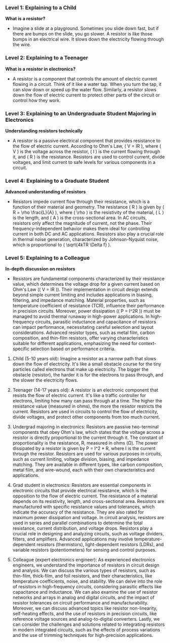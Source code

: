 ### Level 1: Explaining to a Child

**What is a resistor?**
- Imagine a slide at a playground. Sometimes you slide down fast, but if there are bumps on the slide, you go slower. A resistor is like those bumps in an electrical wire. It slows down the electricity flowing through the wire.

### Level 2: Explaining to a Teenager

**What is a resistor in electronics?**
- A resistor is a component that controls the amount of electric current flowing in a circuit. Think of it like a water tap. When you turn the tap, it can slow down or speed up the water flow. Similarly, a resistor slows down the flow of electric current to protect other parts of the circuit or control how they work.

### Level 3: Explaining to an Undergraduate Student Majoring in Electronics

**Understanding resistors technically**
- A resistor is a passive electrical component that provides resistance to the flow of electric current. According to Ohm's Law, \( V = IR \), where \( V \) is the voltage across the resistor, \( I \) is the current flowing through it, and \( R \) is the resistance. Resistors are used to control current, divide voltages, and limit current to safe levels for various components in a circuit.

### Level 4: Explaining to a Graduate Student

**Advanced understanding of resistors**
- Resistors impede current flow through their resistance, which is a function of their material and geometry. The resistance \( R \) is given by \( R = \rho \frac{L}{A} \), where \( \rho \) is the resistivity of the material, \( L \) is the length, and \( A \) is the cross-sectional area. In AC circuits, resistors only affect the magnitude of current, not the phase. Their frequency-independent behavior makes them ideal for controlling current in both DC and AC applications. Resistors also play a crucial role in thermal noise generation, characterized by Johnson-Nyquist noise, which is proportional to \( \sqrt{4kTR \Delta f} \).

### Level 5: Explaining to a Colleague

**In-depth discussion on resistors**
- Resistors are fundamental components characterized by their resistance value, which determines the voltage drop for a given current based on Ohm's Law (\( V = IR \)). Their implementation in circuit design extends beyond simple current limiting and includes applications in biasing, filtering, and impedance matching. Material properties, such as temperature coefficient of resistance (TCR), influence their performance in precision circuits. Moreover, power dissipation (\( P = I^2R \)) must be managed to avoid thermal runaway in high-power applications. In high-frequency circuits, parasitic inductance and capacitance of resistors can impact performance, necessitating careful selection and layout considerations. Advanced resistor types, such as metal film, carbon composition, and thin-film resistors, offer varying characteristics suitable for different applications, emphasizing the need for context-specific selection based on performance criteria.


1. Child (5-10 years old):
Imagine a resistor as a narrow path that slows down the flow of electricity. It's like a small obstacle course for the tiny particles called electrons that make up electricity. The bigger the obstacle (resistor), the harder it is for the electrons to pass through, and the slower the electricity flows.

2. Teenager (14-17 years old):
A resistor is an electronic component that resists the flow of electric current. It's like a traffic controller for electrons, limiting how many can pass through at a time. The higher the resistance value (measured in ohms), the more the resistor restricts the current. Resistors are used in circuits to control the flow of electricity, divide voltages, and protect other components from too much current.

3. Undergrad majoring in electronics:
Resistors are passive two-terminal components that obey Ohm's law, which states that the voltage across a resistor is directly proportional to the current through it. The constant of proportionality is the resistance, R, measured in ohms (Ω). The power dissipated by a resistor is given by P = I^2 * R, where I is the current through the resistor. Resistors are used for various purposes in circuits, such as current limiting, voltage division, biasing, and impedance matching. They are available in different types, like carbon composition, metal film, and wire-wound, each with their own characteristics and applications.

4. Grad student in electronics:
Resistors are essential components in electronic circuits that provide electrical resistance, which is the opposition to the flow of electric current. The resistance of a material depends on its resistivity, length, and cross-sectional area. Resistors are manufactured with specific resistance values and tolerances, which indicate the accuracy of the resistance. They are also rated for maximum power dissipation and voltage. In circuit analysis, resistors are used in series and parallel combinations to determine the total resistance, current distribution, and voltage drops. Resistors play a crucial role in designing and analyzing circuits, such as voltage dividers, filters, and amplifiers. Advanced applications may involve temperature-dependent resistors (thermistors), light-dependent resistors (LDRs), and variable resistors (potentiometers) for sensing and control purposes.

5. Colleague (expert electronics engineer):
As experienced electronics engineers, we understand the importance of resistors in circuit design and analysis. We can discuss the various types of resistors, such as thin-film, thick-film, and foil resistors, and their characteristics, like temperature coefficients, noise, and stability. We can delve into the role of resistors in high-frequency circuits, considering parasitic effects like capacitance and inductance. We can also examine the use of resistor networks and arrays in analog and digital circuits, and the impact of resistor tolerances on circuit performance and manufacturability. Moreover, we can discuss advanced topics like resistor non-linearity, self-heating effects, and the use of resistors in precision circuits, like reference voltage sources and analog-to-digital converters. Lastly, we can consider the challenges and solutions related to integrating resistors in modern integrated circuits, such as the effects of process variations and the use of trimming techniques for high-precision applications.
